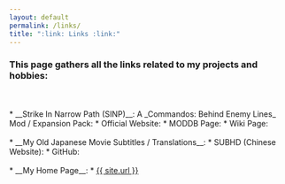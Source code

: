 ```yaml
---
layout: default
permalink: /links/
title: ":link: Links :link:"
---
```



### This page gathers all the links related to my projects and hobbies:

<br>
<br>
* __Strike In Narrow Path (SINP)__: A _Commandos: Behind Enemy Lines_ Mod / Expansion Pack:
  * Official Website: <https://sites.google.com/site/strikeinnarrowpath/>
  * MODDB Page: <https://www.moddb.com/mods/commandos-strike-in-narrow-path>
  * Wiki Page: <https://commandos.fandom.com/wiki/Commandos:_Strike_In_Narrow_Path>
<br>
<br>
* __My Old Japanese Movie Subtitles / Translations__:
  * SUBHD (Chinese Website): <https://subhd.tv/u/coralsundy>
  * GitHub: <https://github.com/coralsundy/coralsundy-website/tree/main/subtitles>
<br>
<br>
* __My Home Page__:
  * <a href='/'>{{ site.url }}</a>

